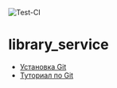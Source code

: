 ![Test-CI](https://github.com/2048-IT-Engineers/library_service/workflows/Test-CI/badge.svg)

# library_service

* [Установка Git](https://github.com/2048-IT-Engineers/library_service/blob/master/docs/GIT_INSTALLATION.md)
* [Туториал по Git](https://github.com/2048-IT-Engineers/library_service/blob/master/docs/GIT_TUTORIAL.md)
